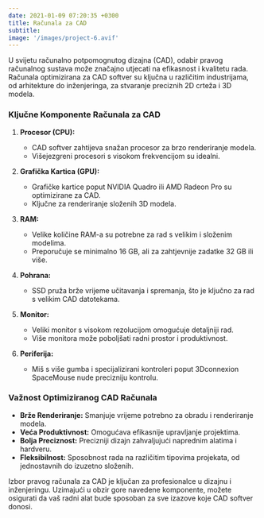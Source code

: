 ```yaml
---
date: 2021-01-09 07:20:35 +0300
title: Računala za CAD
subtitle: 
image: '/images/project-6.avif'
---
```

U svijetu računalno potpomognutog dizajna (CAD), odabir pravog računalnog sustava može značajno utjecati na efikasnost i kvalitetu rada. Računala optimizirana za CAD softver su ključna u različitim industrijama, od arhitekture do inženjeringa, za stvaranje preciznih 2D crteža i 3D modela.

### Ključne Komponente Računala za CAD
1. **Procesor (CPU):**
    - CAD softver zahtijeva snažan procesor za brzo renderiranje modela.
    - Višejezgreni procesori s visokom frekvencijom su idealni.

2. **Grafička Kartica (GPU):**
    - Grafičke kartice poput NVIDIA Quadro ili AMD Radeon Pro su optimizirane za CAD.
    - Ključne za renderiranje složenih 3D modela.

3. **RAM:**
    - Velike količine RAM-a su potrebne za rad s velikim i složenim modelima.
    - Preporučuje se minimalno 16 GB, ali za zahtjevnije zadatke 32 GB ili više.

4. **Pohrana:**
    - SSD pruža brže vrijeme učitavanja i spremanja, što je ključno za rad s velikim CAD datotekama.

5. **Monitor:**
    - Veliki monitor s visokom rezolucijom omogućuje detaljniji rad.
    - Više monitora može poboljšati radni prostor i produktivnost.

6. **Periferija:**
    - Miš s više gumba i specijalizirani kontroleri poput 3Dconnexion SpaceMouse nude precizniju kontrolu.

### Važnost Optimiziranog CAD Računala
- **Brže Renderiranje:** Smanjuje vrijeme potrebno za obradu i renderiranje modela.
- **Veća Produktivnost:** Omogućava efikasnije upravljanje projektima.
- **Bolja Preciznost:** Precizniji dizajn zahvaljujući naprednim alatima i hardveru.
- **Fleksibilnost:** Sposobnost rada na različitim tipovima projekata, od jednostavnih do izuzetno složenih.

Izbor pravog računala za CAD je ključan za profesionalce u dizajnu i inženjeringu. Uzimajući u obzir gore navedene komponente, možete osigurati da vaš radni alat bude sposoban za sve izazove koje CAD softver donosi.
